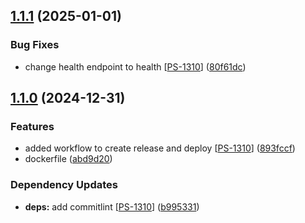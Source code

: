 ## [1.1.1](https://github.com/PassEntry/POW-Cards-API/compare/v1.1.0...v1.1.1) (2025-01-01)


### Bug Fixes

* change health endpoint to health [[PS-1310](https://passentry.atlassian.net/browse/PS-1310)] ([80f61dc](https://github.com/PassEntry/POW-Cards-API/commit/80f61dc3fc5ed5c2b5bb0b8892f7a971ab2aca5e))

## [1.1.0](https://github.com/PassEntry/POW-Cards-API/compare/abd9d20f90cc7c5a9ad637686b670b3817d0bbad...v1.1.0) (2024-12-31)


### Features

* added workflow to create release and deploy [[PS-1310](https://passentry.atlassian.net/browse/PS-1310)] ([893fccf](https://github.com/PassEntry/POW-Cards-API/commit/893fccf2e77f692a70e3e1be07c8343a12c02ee8))
* dockerfile ([abd9d20](https://github.com/PassEntry/POW-Cards-API/commit/abd9d20f90cc7c5a9ad637686b670b3817d0bbad))


### Dependency Updates

* **deps:** add commitlint [[PS-1310](https://passentry.atlassian.net/browse/PS-1310)] ([b995331](https://github.com/PassEntry/POW-Cards-API/commit/b9953314cd491f986df99971047166178a315eb8))

